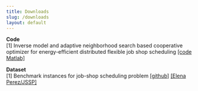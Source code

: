 ```yaml
---
title: Downloads
slug: /downloads
layout: default
---
```


<p>
<b>Code</b>
<br/>
[1] Inverse model and adaptive neighborhood search based cooperative optimizer for energy-efficient distributed flexible job shop scheduling <a href="https://github.com/cls1277/IMANS" target="_blank">[code Matlab]</a>
</p>

<p>
<b>Dataset</b>
<br/>
[1] Benchmark instances for job-shop scheduling problem <a href="https://github.com/cls1277/JSP-benchmark">[github]</a> <a href="https://www.eii.uva.es/elena/JSSP/InstancesJSSP.htm" target="_blank">[Elena Perez/JSSP]</a>
</p>
